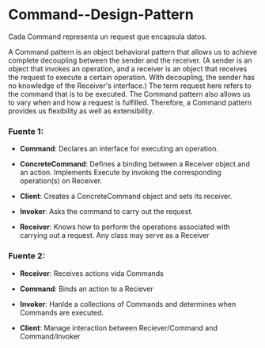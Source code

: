 # Command--Design-Pattern

Cada Command representa un request que encapsula datos.

A Command pattern is an object behavioral pattern that allows us to achieve complete decoupling between the sender and the receiver. (A sender is an object that invokes an operation, and a receiver is an object that receives the request to execute a certain operation. With decoupling, the sender has no knowledge of the Receiver's interface.) The term request here refers to the command that is to be executed. The Command pattern also allows us to vary when and how a request is fulfilled. Therefore, a Command pattern provides us flexibility as well as extensibility.

### Fuente 1:

- **Command**: Declares an interface for executing an operation.

- **ConcreteCommand**: Defines a binding between a Receiver object and an action.
Implements Execute by invoking the corresponding operation(s) on Receiver.

- **Client**: Creates a ConcreteCommand object and sets its receiver.

- **Invoker**: Asks the command to carry out the request.

- **Receiver**: Knows how to perform the operations associated with carrying out a request. Any class may serve as a Receiver

### Fuente 2:
- **Receiver**: Receives actions vida Commands

- **Command**: Binds an action to a Reciever

- **Invoker**: Hanlde a collections of Commands and determines when  Commands are executed.

- **Client**: Manage interaction between Reciever/Command and Command/Invoker
